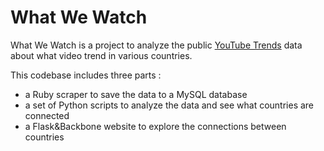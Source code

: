 What We Watch
=============

What We Watch is a project to analyze the public [YouTube Trends](http://www.youtube.com/trendsdashboard) 
data about what video trend in various countries.

This codebase includes three parts :
* a Ruby scraper to save the data to a MySQL database
* a set of Python scripts to analyze the data and see what countries are connected
* a Flask&Backbone website to explore the connections between countries
